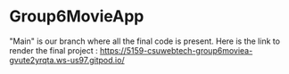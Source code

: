 # Group6MovieApp

"Main" is our branch where all the final code is present.
Here is the link to render the final project :
https://5159-csuwebtech-group6moviea-gvute2yrqta.ws-us97.gitpod.io/
